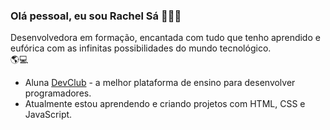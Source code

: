 <h3>Olá pessoal, eu sou Rachel Sá 🙋🏼‍♀️</h3>

Desenvolvedora em formação, encantada com tudo que tenho aprendido e eufórica com as infinitas possibilidades do mundo tecnológico.            
🌎💻

<ul>
<li>Aluna <a href="https://rodolfomori.com.br/devclub">DevClub</a> - a melhor plataforma de ensino para desenvolver programadores.</li>
<li>Atualmente estou aprendendo e criando projetos com HTML, CSS e JavaScript.</li>
</ul>




<!--
**rachelbsa/rachelbsa** is a ✨ _special_ ✨ repository because its `README.md` (this file) appears on your GitHub profile.

Here are some ideas to get you started:

- 🔭 I’m currently working on ...
- 🌱 I’m currently learning ...
- 👯 I’m looking to collaborate on ...
- 🤔 I’m looking for help with ...
- 💬 Ask me about ...
- 📫 How to reach me: ...
- 😄 Pronouns: ...
- ⚡ Fun fact: ...
-->
